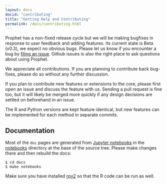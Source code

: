 ```yaml
---
layout: docs
docid: "contributing"
title: "Getting Help and Contributing"
permalink: /docs/contributing.html
---
```


Prophet has a non-fixed release cycle but we will be making bugfixes in response to user feedback and adding features.  Its current state is Beta (v0.3), we expect no obvious bugs. Please let us know if you encounter a bug by [filing an issue](https://github.com/facebook/prophet/issues). Github issues is also the right place to ask questions about using Prophet.

We appreciate all contributions. If you are planning to contribute back bug-fixes, please do so without any further discussion.

If you plan to contribute new features or extensions to the core, please first open an issue and discuss the feature with us. Sending a pull request is fine too, but it will likely be merged more quickly if any design decisions are settled on beforehand in an issue.

The R and Python versions are kept feature identical, but new features can be implemented for each method in separate commits.

## Documentation

Most of the `doc` pages are generated from [Jupyter notebooks](http://jupyter.org/) in the [notebooks](https://github.com/facebook/prophet/tree/master/notebooks) directory at the base of the source tree.  Please make changes there and then rebuild the docs:

```
$ cd docs
$ make notebooks
```

Make sure you have installed [rpy2](https://rpy2.bitbucket.io/) so that the R code can be run as well.

